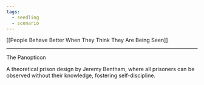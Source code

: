 ```yaml
---
tags:
  - seedling
  - scenario
---
```

[[People Behave Better When They Think They Are Being Seen]] <br>

---

The Panopticon

A theoretical prison design by Jeremy Bentham, where all prisoners can be observed without their knowledge, fostering self-discipline.